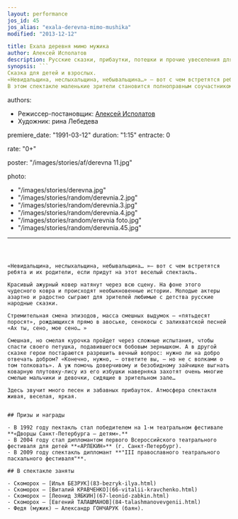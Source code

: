 ```yaml
---
layout: performance
jos_id: 45
jos_alias: "exala-derevna-mimo-mushika"
modified: "2013-12-12"

title: Ехала деревня мимо мужика
author: Алексей Исполатов
description: Русские сказки, прибаутки, потешки и прочие увеселения для детей и их родителей.
synopsis: ```
Сказка для детей и взрослых.
«Невидальщина, неслыхальщина, небывальщи­на…» — вот с чем встретятся ребята и их родители, если придут на этот веселый спектакль. Молодые актеры азартно и радостно разыграют для зрителей любимые с детства русские народные сказки.
В этом спектакле маленькие зрители становится полноправным соучастником театрального действия…
```

authors:
- Режиссер-постановщик: [Алексей Исполатов](53-aleksei-ispolatov.html)
- Художник: рина Лебедева

premiere_date: "1991-03-12"
duration: "1:15"
entracte: 0

rate: "0+"

poster: "/images/stories/af/derevna 11.jpg"

photo:
- "/images/stories/derevna.jpg"
- "/images/stories/random/derevnia.2.jpg"
- "/images/stories/random/derevnia.3.jpg"
- "/images/stories/random/derevnia.4.jpg"
- "/images/stories/random/erevnia foto.jpg"
- "/images/stories/random/derevnia.45.jpg"
---
```



«Невидальщина, неслыхальщина, небывальщина… »— вот с чем встретятся ребята и их родители, если придут на этот веселый спектакль.

Красивый ажурный ковер натянут через всю сцену. На фоне этого чудесного ковра и происходят необыкновенные истории. Молодые актеры азартно и радостно сыграют для зрителей любимые с детства русские народные сказки.

Стремительная смена эпизодов, масса смешных выдумок — «пятьдесят поросят», рождающихся прямо в авоське, сенокосы с залихватской песней «Ах ты, сено, мое сено… »

Смешная, но смелая курочка пройдет через сложные испытания, чтобы спасти своего петушка, подавившегося бобовым зернышком. А в другой сказке герои постараются разрешить вечный вопрос: нужно ли на добро отвечать добром? «Конечно, нужно, — ответите вы, — но не с волками о том толковать». А уж помочь доверчивому и безобидному зайчишке выгнать коварную плутовку-лису из его избушки наверняка захотят очень многие смелые мальчики и девочки, сидящие в зрительном зале…

Здесь звучит много песен и забавных прибауток. Атмосфера спектакля живая, веселая, яркая.


## Призы и награды

- В 1992 году пектакль стал победителем на 1-м театральном фестивале **«Дворцы Санкт-Петербурга — детям».**
- В 2004 году стал дипломантом первого Всероссийского театрального фестиваля для детей **«АРЛЕКИН»** (г. Санкт-Петербург).
- В 2009 году спектакль дипломант **"III православного театрального пасхального фестиваля"**.

## В спектакле заняты

- Скоморох — [Илья БЕЗРУК](83-bezryk-ilya.html)
- Скоморох — [Виталий КРАВЧЕНКО](66-vitalii-kravchenko.html)
- Скоморох — [Леонид ЗЯБКИН](67-leonid-zabkin.html)
- Скоморох — [Евгений ТАЛАШМАНОВ](84-talashmanovevgenii.html)
- Федя (мужик) — Александр ГОНЧАРУК (баян).